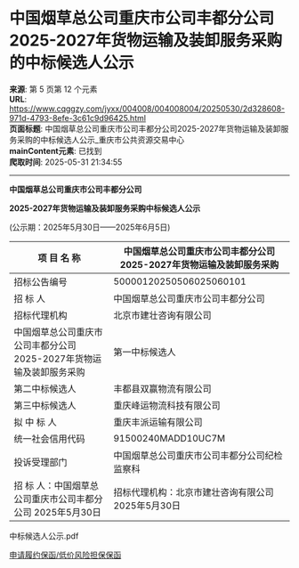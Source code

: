 # 中国烟草总公司重庆市公司丰都分公司2025-2027年货物运输及装卸服务采购的中标候选人公示

**来源**: 第 5 页第 12 个元素  
**URL**: https://www.cqggzy.com/jyxx/004008/004008004/20250530/2d328608-971d-4793-8efe-3c61c9d96425.html  
**页面标题**: 中国烟草总公司重庆市公司丰都分公司2025-2027年货物运输及装卸服务采购的中标候选人公示_重庆市公共资源交易中心  
**mainContent元素**: 已找到  
**爬取时间**: 2025-05-31 21:34:55

---

**中国烟草总公司重庆市公司丰都分公司**

**2025-2027年货物运输及装卸服务采购中标候选人****公示******

(公示期：2025年5月30日——2025年6月5日)

项 目 名 称 |  中国烟草总公司重庆市公司丰都分公司2025-2027年货物运输及装卸服务采购  
---|---  
招标公告编号 |  50000120250506025060101  
招 标 人 |  中国烟草总公司重庆市公司丰都分公司 |  联系 电话 |  023-81859135  
招标代理机构 |  北京市建壮咨询有限公司 |  023-62623035  
中国烟草总公司重庆市公司丰都分公司2025-2027年货物运输及装卸服务采购 |  第一中标候选人 |  重庆丰派运输有限公司  
第二中标候选人 |  丰都县双赢物流有限公司  
第三中标候选人 |  重庆峰运物流科技有限公司  
拟 中 标 人 |  重庆丰派运输有限公司 |  中标金额 |  县内运输投标报价（下浮比例）：8.11% 装卸投标报价（下浮比例）：8.11%  
统一社会信用代码 |  91500240MADD10UC7M  
投诉受理部门 |  中国烟草总公司重庆市公司丰都分公司纪检监察科 |  联系电话 |  023-81859108  
招 标 人：中国烟草总公司重庆市公司丰都分公司 2025年5月30日 |  招标代理机构：北京市建壮咨询有限公司 2025年5月30日  
  
  
  
中标候选人公示.pdf    
  
[ 申请履约保函/低价风险担保保函 ](https://jrfw.jszx.cqggzy.com/financeplatform/index.html)

